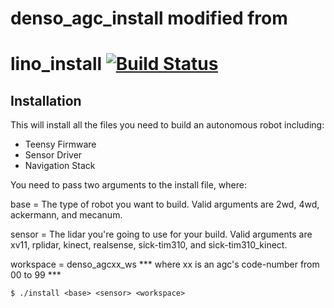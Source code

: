 # denso_agc_install modified from
# lino_install   [![Build Status](https://travis-ci.org/linorobot/lino_install.svg?branch=master)](https://travis-ci.org/linorobot/lino_install)

## Installation

This will install all the files you need to build an autonomous robot including:
- Teensy Firmware
- Sensor Driver
- Navigation Stack

You need to pass two arguments to the install file, where:

base = The type of robot you want to build. Valid arguments are 
       2wd, 
       4wd, 
       ackermann, 
       and mecanum.

sensor = The lidar you're going to use for your build. Valid arguments are 
         xv11, 
         rplidar, 
         kinect, 
         realsense, 
         sick-tim310, 
         and sick-tim310_kinect.

workspace = denso_agcxx_ws
            *** where xx is an agc's code-number from 00 to 99 *** 
 
```
$ ./install <base> <sensor> <workspace>
